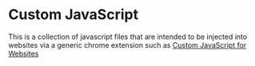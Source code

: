 # Custom JavaScript

This is a collection of javascript files that are intended to be injected into websites via a generic chrome extension such as [Custom JavaScript for Websites](https://chrome.google.com/webstore/detail/custom-javascript-for-web/poakhlngfciodnhlhhgnaaelnpjljija)